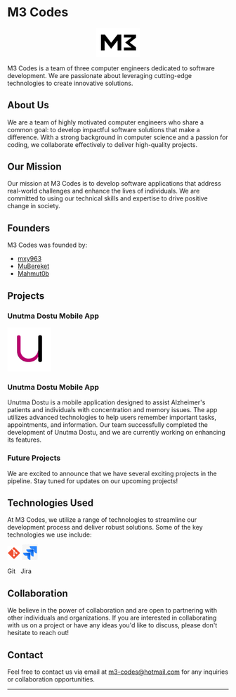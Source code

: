 # M3 Codes

<div align="center">
  <img src="https://github.com/M3-Codes/M3Codes/blob/main/Logos/Logo.png" alt="M3 Codes Logo" width="100">
</div>

M3 Codes is a team of three computer engineers dedicated to software development. We are passionate about leveraging cutting-edge technologies to create innovative solutions.

## About Us

We are a team of highly motivated computer engineers who share a common goal: to develop impactful software solutions that make a difference. With a strong background in computer science and a passion for coding, we collaborate effectively to deliver high-quality projects.

## Our Mission

Our mission at M3 Codes is to develop software applications that address real-world challenges and enhance the lives of individuals. We are committed to using our technical skills and expertise to drive positive change in society.

## Founders

M3 Codes was founded by:

- [mxy963](https://github.com/mxy963)
- [MuBereket](https://github.com/MuBereket2023)
- [Mahmut0b](https://github.com/Mahmut0b)

## Projects

### Unutma Dostu Mobile App

<div align="left">
  <img src="https://github.com/M3-Codes/M3Codes/blob/main/Logos/udlogo.png" alt="Unutma Dostu Logo" width="100">
  <h3>Unutma Dostu Mobile App</h3>
</div>

Unutma Dostu is a mobile application designed to assist Alzheimer's patients and individuals with concentration and memory issues. The app utilizes advanced technologies to help users remember important tasks, appointments, and information. Our team successfully completed the development of Unutma Dostu, and we are currently working on enhancing its features.

### Future Projects

We are excited to announce that we have several exciting projects in the pipeline. Stay tuned for updates on our upcoming projects!

## Technologies Used

At M3 Codes, we utilize a range of technologies to streamline our development process and deliver robust solutions. Some of the key technologies we use include:

<div align="left">
  <img src="https://github.com/M3-Codes/M3Codes/blob/main/Logos/Gitt.png" alt="Git Logo" width="30">  
  <img src="https://github.com/M3-Codes/M3Codes/blob/main/Logos/Jira.png" alt="Jira Logo" width="35">  
</div>

<div align="left">
  <p>Git &nbsp; Jira</p>
</div>

## Collaboration

We believe in the power of collaboration and are open to partnering with other individuals and organizations. If you are interested in collaborating with us on a project or have any ideas you'd like to discuss, please don't hesitate to reach out!

## Contact

Feel free to contact us via email at [m3-codes@hotmail.com](mailto:m3-codes@hotmail.com) for any inquiries or collaboration opportunities.

---

